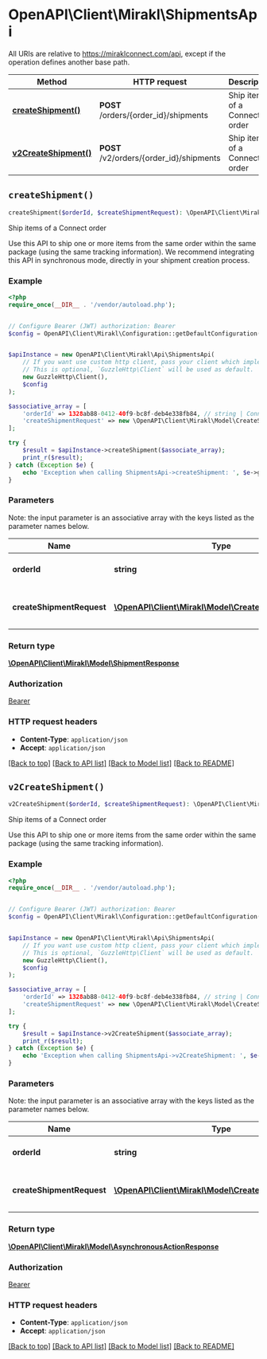 # OpenAPI\Client\Mirakl\ShipmentsApi

All URIs are relative to https://miraklconnect.com/api, except if the operation defines another base path.

| Method | HTTP request | Description |
| ------------- | ------------- | ------------- |
| [**createShipment()**](ShipmentsApi.md#createShipment) | **POST** /orders/{order_id}/shipments | Ship items of a Connect order |
| [**v2CreateShipment()**](ShipmentsApi.md#v2CreateShipment) | **POST** /v2/orders/{order_id}/shipments | Ship items of a Connect order |


## `createShipment()`

```php
createShipment($orderId, $createShipmentRequest): \OpenAPI\Client\Mirakl\Model\ShipmentResponse
```

Ship items of a Connect order

Use this API to ship one or more items from the same order within the same package (using the same tracking information). We recommend integrating this API in synchronous mode, directly in your shipment creation process.

### Example

```php
<?php
require_once(__DIR__ . '/vendor/autoload.php');


// Configure Bearer (JWT) authorization: Bearer
$config = OpenAPI\Client\Mirakl\Configuration::getDefaultConfiguration()->setAccessToken('YOUR_ACCESS_TOKEN');


$apiInstance = new OpenAPI\Client\Mirakl\Api\ShipmentsApi(
    // If you want use custom http client, pass your client which implements `GuzzleHttp\ClientInterface`.
    // This is optional, `GuzzleHttp\Client` will be used as default.
    new GuzzleHttp\Client(),
    $config
);

$associative_array = [
    'orderId' => 1328ab88-0412-40f9-bc8f-deb4e338fb84, // string | Connect order identifier
    'createShipmentRequest' => new \OpenAPI\Client\Mirakl\Model\CreateShipmentRequest(), // \OpenAPI\Client\Mirakl\Model\CreateShipmentRequest | Shipment object and its items' details
];

try {
    $result = $apiInstance->createShipment($associate_array);
    print_r($result);
} catch (Exception $e) {
    echo 'Exception when calling ShipmentsApi->createShipment: ', $e->getMessage(), PHP_EOL;
}
```

### Parameters

Note: the input parameter is an associative array with the keys listed as the parameter names below.

| Name | Type | Description  | Notes |
| ------------- | ------------- | ------------- | ------------- |
| **orderId** | **string**| Connect order identifier | |
| **createShipmentRequest** | [**\OpenAPI\Client\Mirakl\Model\CreateShipmentRequest**](../Model/CreateShipmentRequest.md)| Shipment object and its items&#39; details | |

### Return type

[**\OpenAPI\Client\Mirakl\Model\ShipmentResponse**](../Model/ShipmentResponse.md)

### Authorization

[Bearer](../../README.md#Bearer)

### HTTP request headers

- **Content-Type**: `application/json`
- **Accept**: `application/json`

[[Back to top]](#) [[Back to API list]](../../README.md#endpoints)
[[Back to Model list]](../../README.md#models)
[[Back to README]](../../README.md)

## `v2CreateShipment()`

```php
v2CreateShipment($orderId, $createShipmentRequest): \OpenAPI\Client\Mirakl\Model\AsynchronousActionResponse
```

Ship items of a Connect order

Use this API to ship one or more items from the same order within the same package (using the same tracking information).

### Example

```php
<?php
require_once(__DIR__ . '/vendor/autoload.php');


// Configure Bearer (JWT) authorization: Bearer
$config = OpenAPI\Client\Mirakl\Configuration::getDefaultConfiguration()->setAccessToken('YOUR_ACCESS_TOKEN');


$apiInstance = new OpenAPI\Client\Mirakl\Api\ShipmentsApi(
    // If you want use custom http client, pass your client which implements `GuzzleHttp\ClientInterface`.
    // This is optional, `GuzzleHttp\Client` will be used as default.
    new GuzzleHttp\Client(),
    $config
);

$associative_array = [
    'orderId' => 1328ab88-0412-40f9-bc8f-deb4e338fb84, // string | Connect order identifier
    'createShipmentRequest' => new \OpenAPI\Client\Mirakl\Model\CreateShipmentRequest(), // \OpenAPI\Client\Mirakl\Model\CreateShipmentRequest | Shipment object and its items' details
];

try {
    $result = $apiInstance->v2CreateShipment($associate_array);
    print_r($result);
} catch (Exception $e) {
    echo 'Exception when calling ShipmentsApi->v2CreateShipment: ', $e->getMessage(), PHP_EOL;
}
```

### Parameters

Note: the input parameter is an associative array with the keys listed as the parameter names below.

| Name | Type | Description  | Notes |
| ------------- | ------------- | ------------- | ------------- |
| **orderId** | **string**| Connect order identifier | |
| **createShipmentRequest** | [**\OpenAPI\Client\Mirakl\Model\CreateShipmentRequest**](../Model/CreateShipmentRequest.md)| Shipment object and its items&#39; details | |

### Return type

[**\OpenAPI\Client\Mirakl\Model\AsynchronousActionResponse**](../Model/AsynchronousActionResponse.md)

### Authorization

[Bearer](../../README.md#Bearer)

### HTTP request headers

- **Content-Type**: `application/json`
- **Accept**: `application/json`

[[Back to top]](#) [[Back to API list]](../../README.md#endpoints)
[[Back to Model list]](../../README.md#models)
[[Back to README]](../../README.md)
